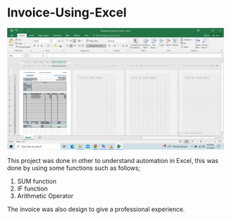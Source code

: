 # Invoice-Using-Excel

![Excel Spreadsheet](invoiceImg.png)

This project was done in other to understand automation in Excel, this was done by using some functions such as follows;
1. SUM function
2. IF function
3. Arithmetic Operator

The invoice was also design to give a professional experience.

   
